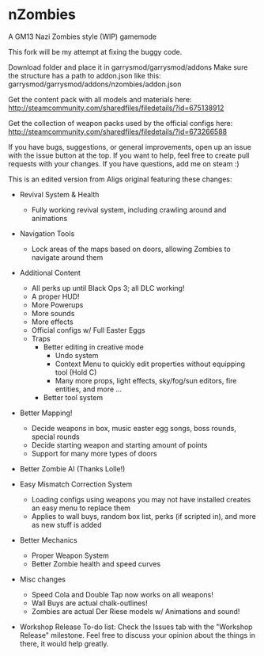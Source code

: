 nZombies
========

A GM13 Nazi Zombies style (WIP) gamemode

This fork will be my attempt at fixing the buggy code.

Download folder and place it in garrysmod/garrysmod/addons
Make sure the structure has a path to addon.json like this: garrysmod/garrysmod/addons/nzombies/addon.json

Get the content pack with all models and materials here:
http://steamcommunity.com/sharedfiles/filedetails/?id=675138912

Get the collection of weapon packs used by the official configs here:
http://steamcommunity.com/sharedfiles/filedetails/?id=673266588

If you have bugs, suggestions, or general improvements, open up an issue with the issue button at the top. If you want to help, feel free to create pull requests with your changes. If you have questions, add me on steam :)

This is an edited version from Aligs original featuring these changes:

- Revival System & Health
	- Fully working revival system, including crawling around and animations

- Navigation Tools
	- Lock areas of the maps based on doors, allowing Zombies to navigate around them

- Additional Content
	- All perks up until Black Ops 3; all DLC working!
	- A proper HUD!
	- More Powerups
	- More sounds
	- More effects
  - Official configs w/ Full Easter Eggs
  - Traps
	- Better editing in creative mode
		- Undo system
		- Context Menu to quickly edit properties without equipping tool (Hold C)
		- Many more props, light effects, sky/fog/sun editors, fire entities, and more ...
    - Better tool system

- Better Mapping!
	- Decide weapons in box, music easter egg songs, boss rounds, special rounds
	- Decide starting weapon and starting amount of points
  - Support for many more types of doors

- Better Zombie AI (Thanks Lolle!)

- Easy Mismatch Correction System
	- Loading configs using weapons you may not have installed creates an easy menu to replace them
	- Applies to wall buys, random box list, perks (if scripted in), and more as new stuff is added
		
- Better Mechanics
	- Proper Weapon System
	- Better Zombie health and speed curves
	
- Misc changes
	- Speed Cola and Double Tap now works on all weapons!
	- Wall Buys are actual chalk-outlines!
  - Zombies are actual Der Riese models w/ Animations and sound!

- Workshop Release To-do list:
	Check the Issues tab with the "Workshop Release" milestone. Feel free to discuss your opinion about the things in there, it would help greatly.
